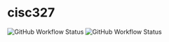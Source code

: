 # cisc327
![GitHub Workflow Status](https://img.shields.io/github/workflow/status/uroosaimtiaz/cisc327/Pytest-All?label=build)
![GitHub Workflow Status](https://img.shields.io/github/workflow/status/uroosaimtiaz/cisc327/Python%20PEP8?label=pep8%20style)
